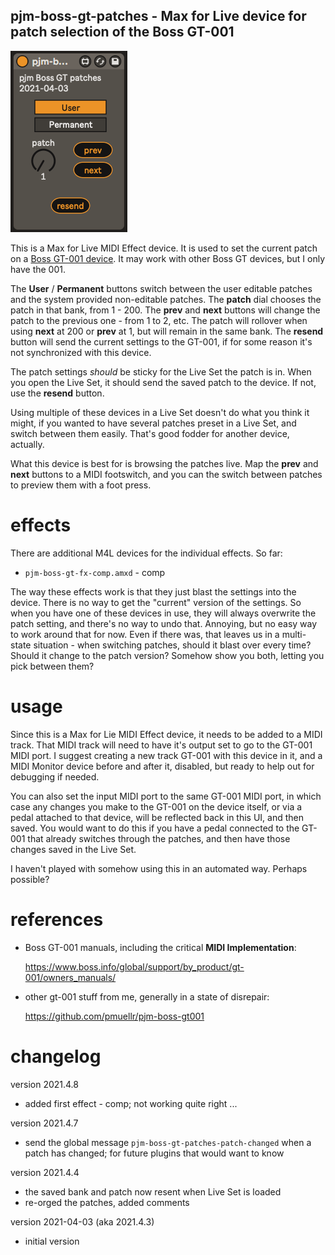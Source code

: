 pjm-boss-gt-patches - Max for Live device for patch selection of the Boss GT-001
--------------------------------------------------------------------------------

![pjm-boss-gt-patches device](images/pjm-boss-gt-patches.png)

This is a Max for Live MIDI Effect device. It is used to set the current patch
on a [Boss GT-001 device][]. It may work with other Boss GT devices, but I only
have the 001.

[Boss GT-001 device]: https://www.boss.info/global/products/gt-001/

The **User** / **Permanent** buttons switch between the user editable patches
and the system provided non-editable patches. The **patch** dial chooses the
patch in that bank, from 1 - 200. The **prev** and **next** buttons will change
the patch to the previous one - from 1 to 2, etc. The patch will rollover when
using **next** at 200 or **prev** at 1, but will remain in the same bank. The
**resend** button will send the current settings to the GT-001, if for some
reason it's not synchronized with this device.

The patch settings _should_ be sticky for the Live Set the patch is in. When you
open the Live Set, it should send the saved patch to the device. If not, use the
**resend** button.

Using multiple of these devices in a Live Set doesn't do what you think it
might, if you wanted to have several patches preset in a Live Set, and switch
between them easily. That's good fodder for another device, actually.

What this device is best for is browsing the patches live. Map the **prev** and
**next** buttons to a MIDI footswitch, and you can the switch between patches to
preview them with a foot press.


effects
================================================================================

There are additional M4L devices for the individual effects.  So far:

- `pjm-boss-gt-fx-comp.amxd` - comp

The way these effects work is that they just blast the settings into the device.
There is no way to get the "current" version of the settings.  So when you
have one of these devices in use, they will always overwrite the patch setting,
and there's no way to undo that.  Annoying, but no easy way to work around that
for now.  Even if there was, that leaves us in a multi-state situation - when
switching patches, should it blast over every time?  Should it change to the
patch version?  Somehow show you both, letting you pick between them?


usage
================================================================================

Since this is a Max for Lie MIDI Effect device, it needs to be added to a MIDI
track. That MIDI track will need to have it's output set to go to the GT-001
MIDI port. I suggest creating a new track GT-001 with this device in it, and a
MIDI Monitor device before and after it, disabled, but ready to help out for
debugging if needed.

You can also set the input MIDI port to the same GT-001 MIDI port, in which case
any changes you make to the GT-001 on the device itself, or via a pedal attached
to that device, will be reflected back in this UI, and then saved. You would
want to do this if you have a pedal connected to the GT-001 that already
switches through the patches, and then have those changes saved in the Live Set.

I haven't played with somehow using this in an automated way.  Perhaps possible?


references
================================================================================

- Boss GT-001 manuals, including the critical **MIDI Implementation**:

  https://www.boss.info/global/support/by_product/gt-001/owners_manuals/

- other gt-001 stuff from me, generally in a state of disrepair: 

  https://github.com/pmuellr/pjm-boss-gt001


changelog
================================================================================

version 2021.4.8

- added first effect - comp; not working quite right ...

version 2021.4.7

- send the global message `pjm-boss-gt-patches-patch-changed` when a patch
  has changed; for future plugins that would want to know

version 2021.4.4

- the saved bank and patch now resent when Live Set is loaded
- re-orged the patches, added comments

version 2021-04-03 (aka 2021.4.3)

- initial version
